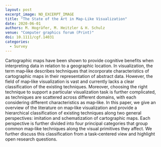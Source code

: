 ```yaml
---
layout: post
excerpt_image: NO_EXCERPT_IMAGE
title: "The State of the Art in Map‐Like Visualization"
date: 2020-06-01
authors: M. Hogräfer, M. Heitzler & H. Schulz
venue: "Computer graphics forum (Print)"
doi: 10.1111/cgf.14031
categories:
  - Survey
---
```

Cartographic maps have been shown to provide cognitive benefits when interpreting data in relation to a geographic location. In visualization, the term map‐like describes techniques that incorporate characteristics of cartographic maps in their representation of abstract data. However, the field of map‐like visualization is vast and currently lacks a clear classification of the existing techniques. Moreover, choosing the right technique to support a particular visualization task is further complicated, as techniques are scattered across different domains, with each considering different characteristics as map‐like. In this paper, we give an overview of the literature on map‐like visualization and provide a hierarchical classification of existing techniques along two general perspectives: imitation and schematization of cartographic maps. Each perspective is further divided into four principal categories that group common map‐like techniques along the visual primitives they affect. We further discuss this classification from a task‐centered view and highlight open research questions.
